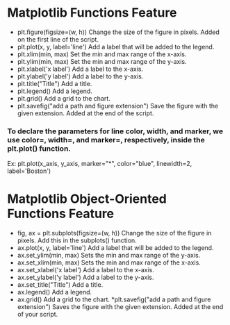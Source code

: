 # Matplotlib Functions	Feature
- plt.figure(figsize=(w, h))	Change the size of the figure in pixels. Added on the first line of the script.
- plt.plot(x, y, label='line')	Add a label that will be added to the legend.
- plt.xlim(min, max)	Set the min and max range of the x-axis.
- plt.ylim(min, max)	Set the min and max range of the y-axis.
- plt.xlabel('x label')	Add a label to the x-axis.
- plt.ylabel('y label')	Add a label to the y-axis.
- plt.title("Title")	Add a title.
- plt.legend()	Add a legend.
- plt.grid()	Add a grid to the chart.
- plt.savefig("add a path and figure extension")	Save the figure with the given extension. Added at the end of the script.


### To declare the parameters for line color, width, and marker, we use color=, width=, and marker=, respectively, inside the plt.plot() function.


Ex: plt.plot(x_axis, y_axis, marker="*", color="blue", linewidth=2, label='Boston')



# Matplotlib Object-Oriented Functions	Feature
- fig, ax = plt.subplots(figsize=(w, h))	Change the size of the figure in pixels. Add this in the subplots() function.
- ax.plot(x, y, label='line')	Add a label that will be added to the legend.
- ax.set_ylim(min, max)	Sets the min and max range of the y-axis.
- ax.set_xlim(min, max)	Sets the min and max range of the x-axis.
- ax.set_xlabel('x label')	Add a label to the x-axis.
- ax.set_ylabel('y label')	Add a label to the y-axis.
- ax.set_title("Title")	Add a title.
- ax.legend()	Add a legend.
- ax.grid()	Add a grid to the chart.
*plt.savefig("add a path and figure extension")	Saves the figure with the given extension. Added at the end of your script.
